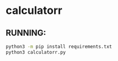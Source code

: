 # calculatorr

## RUNNING:

```bash
python3 -m pip install requirements.txt
python3 calculatorr.py
```
